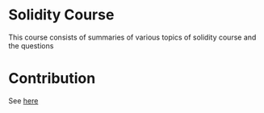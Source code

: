 # Solidity Course
This course consists of summaries of various topics of solidity course and the questions

# Contribution
See [here](https://github.com/DoDAO-io/dodao-solidity-course/tree/main/contribute)

